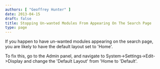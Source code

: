 ```yaml
---
authors: [ "Geoffrey Hunter" ]
date: 2013-04-15
draft: false
title: Stopping Un-wanted Modules From Appearing On The Search Page
type: page
---
```


If you happen to have un-wanted modules appearing on the search page, you are likely to have the default layout set to 'Home'.

To fix this, go to the Admin panel, and navigate to System->Settings->Edit->Display and change the 'Default Layout' from 'Home to 'Default'.
